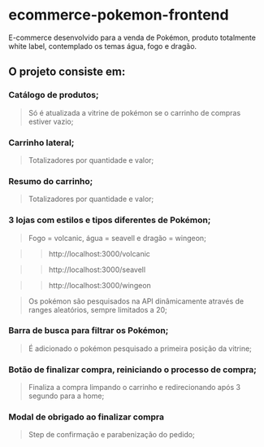 # ecommerce-pokemon-frontend

E-commerce desenvolvido para a venda de Pokémon, produto totalmente white label, contemplado os temas água, fogo e dragão.

## O projeto consiste em:

### Catálogo de produtos;

> Só é atualizada a vitrine de pokémon se o carrinho de compras estiver vazio;

### Carrinho lateral;

> Totalizadores por quantidade e valor;

### Resumo do carrinho;

> Totalizadores por quantidade e valor;

### 3 lojas com estilos e tipos diferentes de Pokémon;

> Fogo = volcanic, água = seavell e dragão = wingeon;

> > http://localhost:3000/volcanic

> > http://localhost:3000/seavell

> > http://localhost:3000/wingeon

> Os pokémon são pesquisados na API dinâmicamente através de ranges aleatórios, sempre limitados a 20;

### Barra de busca para filtrar os Pokémon;

> É adicionado o pokémon pesquisado a primeira posição da vitrine;

### Botão de finalizar compra, reiniciando o processo de compra;

> Finaliza a compra limpando o carrinho e redirecionando após 3 segundo para a home;

### Modal de obrigado ao finalizar compra

> Step de confirmação e parabenização do pedido;
